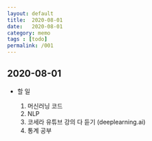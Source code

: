 ```yaml
---
layout: default
title:  2020-08-01
date:   2020-08-01
category: memo
tags : [todo]
permalink: /001
---
```


## 2020-08-01

- 할 일 

    1. 머신러닝 코드
    2. NLP
    3. 코세라 유튜브 강의 다 듣기 (deeplearning.ai)
    4. 통계 공부